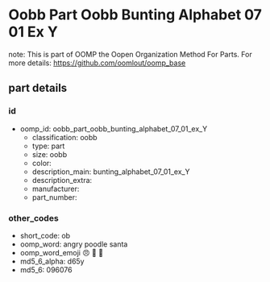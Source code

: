 # Oobb Part Oobb Bunting Alphabet 07 01 Ex Y  

note: This is part of OOMP the Oopen Organization Method For Parts. For more details: https://github.com/oomlout/oomp_base

##  part details





### id
* oomp_id: oobb_part_oobb_bunting_alphabet_07_01_ex_Y
  * classification: oobb
  * type: part
  * size: oobb
  * color: 
  * description_main: bunting_alphabet_07_01_ex_Y
  * description_extra: 
  * manufacturer: 
  * part_number: 

### other_codes
* short_code: ob
* oomp_word: angry poodle santa
* oomp_word_emoji :angry: :poodle: :santa:
* md5_6_alpha: d65y
* md5_6: 096076
